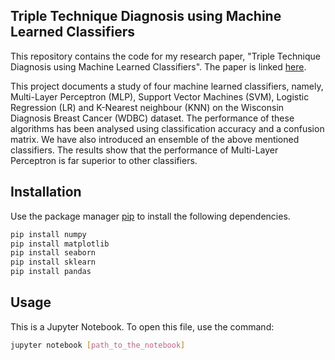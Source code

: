## Triple Technique Diagnosis using Machine Learned Classifiers

This repository contains the code for my research paper, "Triple Technique Diagnosis using Machine Learned Classifiers". The paper is linked [here](https://www.ijsr.net/archive/v6i10/ART20176765.pdf).

This project documents a study of four machine learned classifiers, namely, Multi-Layer Perceptron (MLP), Support Vector Machines (SVM), Logistic Regression (LR) and K-Nearest neighbour (KNN) on the Wisconsin Diagnosis Breast Cancer (WDBC) dataset. The performance of these algorithms has been analysed using classification accuracy and a confusion matrix. We have also introduced an ensemble of the above mentioned classifiers. The results show that the performance of Multi-Layer Perceptron is far superior to other classifiers.


## Installation

Use the package manager [pip](https://pip.pypa.io/en/stable/) to install the following dependencies.

```bash
pip install numpy
pip install matplotlib
pip install seaborn
pip install sklearn
pip install pandas
```

## Usage
This is a Jupyter Notebook. To open this file, use the command:
```bash
jupyter notebook [path_to_the_notebook]
